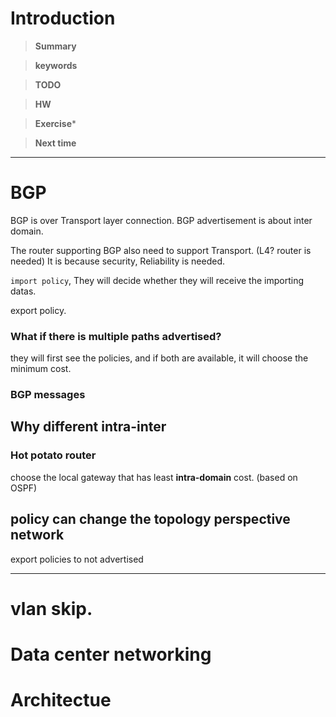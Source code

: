 # Introduction 

>**Summary**
>

>**keywords**
>

>**TODO**
>

> **HW**

>**Exercise*** 
>

> **Next time**
> 
*********
# BGP

BGP is over Transport layer connection.
BGP advertisement is about inter domain.

The router supporting BGP also need to support Transport. (L4? router is needed)
It is because security, Reliability is needed.

`import policy`, 
They will decide whether they will receive the importing datas.

export policy.

### What if there is multiple paths advertised?
they will first see the policies, and if both are available, it will choose the minimum cost. 


### BGP messages

## Why different intra-inter 


### Hot potato router
choose the local gateway that has least **intra-domain** cost. (based on OSPF)

## policy can change the topology perspective network
export policies to not advertised



******
# vlan skip.

# Data center networking
# Architectue